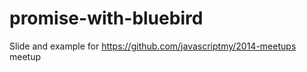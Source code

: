promise-with-bluebird
=====================
Slide and example for https://github.com/javascriptmy/2014-meetups meetup

